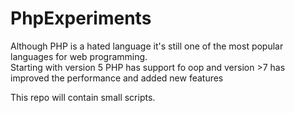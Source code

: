 # PhpExperiments

Although PHP is a hated language it's still one of the most popular languages for web programming.<br>
Starting with version 5 PHP has support fo oop and version >7 has improved the performance and added new features

This repo will contain small scripts.

